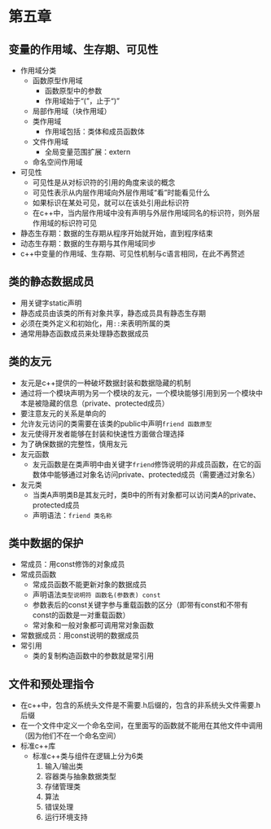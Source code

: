 # 第五章
## 变量的作用域、生存期、可见性
- 作用域分类
	- 函数原型作用域
		- 函数原型中的参数
		- 作用域始于“(”，止于“)”
	- 局部作用域（块作用域）
	- 类作用域
		- 作用域包括：类体和成员函数体
	- 文件作用域
		- 全局变量范围扩展：extern
	- 命名空间作用域
- 可见性
	- 可见性是从对标识符的引用的角度来谈的概念
	- 可见性表示从内层作用域向外层作用域“看”时能看见什么
	- 如果标识在某处可见，就可以在该处引用此标识符
	- 在c++中，当内层作用域中没有声明与外层作用域同名的标识符，则外层作用域的标识符可见
- 静态生存期：数据的生存期从程序开始就开始，直到程序结束
- 动态生存期：数据的生存期与其作用域同步
- c++中变量的作用域、生存期、可见性机制与c语言相同，在此不再赘述
## 类的静态数据成员
- 用关键字static声明
- 静态成员由该类的所有对象共享，静态成员具有静态生存期
- 必须在类外定义和初始化，用`::`来表明所属的类
- 通常用静态函数成员来处理静态数据成员
## 类的友元
- 友元是c++提供的一种破坏数据封装和数据隐藏的机制
- 通过将一个模块声明为另一个模块的友元，一个模块能够引用到另一个模块中本是被隐藏的信息（private、protected成员）
- 要注意友元的关系是单向的
- 允许友元访问的类需要在该类的public中声明`friend 函数原型`
- 友元使得开发者能够在封装和快速性方面做合理选择
- 为了确保数据的完整性，慎用友元
- 友元函数
	- 友元函数是在类声明中由关键字`friend`修饰说明的非成员函数，在它的函数体中能够通过对象名访问private、protected成员（需要通过对象名）
- 友元类
	- 当类A声明类B是其友元时，类B中的所有对象都可以访问类A的private、protected成员
	- 声明语法：`friend 类名称`
## 类中数据的保护
- 常成员：用const修饰的对象成员
- 常成员函数
	- 常成员函数不能更新对象的数据成员
	- 声明语法`类型说明符 函数名(参数表) const`
	- 参数表后的const关键字参与重载函数的区分（即带有const和不带有const的函数是一对重载函数）
	- 常对象和一般对象都可调用常对象函数
- 常数据成员：用const说明的数据成员
- 常引用
	- 类的复制构造函数中的参数就是常引用
## 文件和预处理指令
- 在c++中，包含的系统头文件是不需要.h后缀的，包含的非系统头文件需要.h后缀
- 在一个文件中定义一个命名空间，在里面写的函数就不能用在其他文件中调用（因为他们不在一个命名空间）
- 标准c++库
	- 标准c++类与组件在逻辑上分为6类
		1. 输入/输出类
		2. 容器类与抽象数据类型
		3. 存储管理类
		4. 算法
		5. 错误处理
		6. 运行环境支持